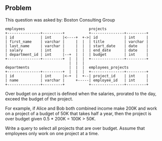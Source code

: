 ## Problem
This question was asked by: Boston Consulting Group

```
employees                             projects
+---------------+---------+           +---------------+---------+
| id            | int     |<----+  +->| id            | int     |
| first_name    | varchar |     |  |  | title         | varchar |
| last_name     | varchar |     |  |  | start_date    | date    |
| salary        | int     |     |  |  | end_date      | date    |
| department_id | int     |--+  |  |  | budget        | int     |
+---------------+---------+  |  |  |  +---------------+---------+
                             |  |  |
departments                  |  |  |  employees_projects
+---------------+---------+  |  |  |  +---------------+---------+
| id            | int     |<-+  |  +--| project_id    | int     |
| name          | varchar |     +-----| employee_id   | int     |
+---------------+---------+           +---------------+---------+
```

Over budget on a project is defined when the salaries, prorated to the day, exceed the budget of the project.

For example, if Alice and Bob both combined income make 200K and work on a project of a budget of 50K that takes half a year, then the project is over budget given 0.5 * 200K = 100K > 50K.

Write a query to select all projects that are over budget. Assume that employees only work on one project at a time.

<!-- ## Solution
Let's map out what the formula for constructing overbudget. In the question there was a simple example. If we define E as number of employees, PL as project length in days, S as in total salaries, and B as budget. Then our formula can be:

**PL / 365 * (S*E) > B**

To calculate this with SQL, we need this formula to apply on each row. This means we need each project to have it's own row, with each variable having it's own column like shown.

```
title   | project_days  | budget    | total_salary
--------+---------------+-----------+-------------
tps     | 100           | 50,000    | 100,000
reports | 125           | 200,00    | 250,000   
..
```

To get there we need to do join each table together with the corresponding information and then aggregate by title to get each project within it's own row.

```
SELECT
    , title
    -- days of project
    , DATEDIFF(end_date, start_date, 'day') AS project_days
    , budget
    -- coalesce turns null values to 0 in case of left joins
    , SUM(COALESCE(salary,0)) AS total_salary
FROM projects AS p
LEFT JOIN employees_projects AS ep
    ON p.id = ep.project_id
LEFT JOIN employees AS e
    ON e.id = ep.employee_id
GROUP BY 1,2,3
```

Notice how we're left joining `projects` to both `employee_projects` and `employees`. This is due to the effect that if there exists no employees on a project, we still need to define it as overbudget and setting the salaries as 0.

We're also grouping by title, project_days, and budget, so that we can get the total sum. Given that each of title, project_days, and budget are distinct for each project, we can do the group by without a fear of duplication in our SUM.

Finally, we can wrap the query into a sub-query and apply our equation to each project title with a CASE statement to tell if the project is over budget or not.

```
SELECT
    title
    , CASE WHEN
        CAST(project_days AS DECIMAL)/365 * total_salary > budget
        THEN 'overbudget' ELSE 'within budget'
      END AS project_forecast
FROM (
    SELECT
        , title
        , DATEDIFF(end_date, start_date) AS project_days
        , budget
        , SUM(COALESCE(salary,0)) AS total_salary
    FROM projects AS p
    LEFT JOIN employees_projects AS ep
        ON p.id = ep.project_id
    LEFT JOIN employees AS e
        ON e.id = ep.employee_id
    GROUP BY 1,2,3
) AS temp
``` -->
